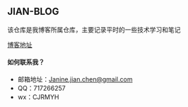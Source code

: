 ## JIAN-BLOG


该仓库是我博客所属仓库，主要记录平时的一些技术学习和笔记

[博客地址](https://jianjustin.github.io)

#### 如何联系我？

* 邮箱地址：Janine.jian.chen@gmail.com
* QQ：717266257
* wx：CJRMYH